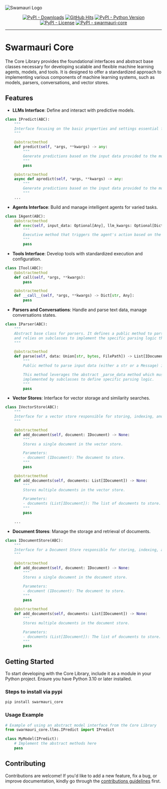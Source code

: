 ![Swamauri Logo](https://res.cloudinary.com/dbjmpekvl/image/upload/v1730099724/Swarmauri-logo-lockup-2048x757_hww01w.png)

<p align="center">

<a href="https://pypi.org/project/swarmauri-core/">
        <img src="https://img.shields.io/pypi/dm/swarmauri-core" alt="PyPI - Downloads"/></a>
    <a href="https://github.com/swarmauri/swarmauri-sdk/blob/master/pkgs/core/README.md">
        <img src="https://hits.seeyoufarm.com/api/count/incr/badge.svg?url=https://github.com/swarmauri/swarmauri-sdk/pkgs/core/README.md&count_bg=%2379C83D&title_bg=%23555555&icon=&icon_color=%23E7E7E7&title=hits&edge_flat=false" alt="GitHub Hits"/></a>
    <a href="https://pypi.org/project/swarmauri-core/">
        <img src="https://img.shields.io/pypi/pyversions/swarmauri-core" alt="PyPI - Python Version"/></a>
    <a href="https://pypi.org/project/swarmauri-core/">
        <img src="https://img.shields.io/pypi/l/swarmauri-core" alt="PyPI - License"/></a>
    <a href="https://pypi.org/project/swarmauri-core/">
        <img src="https://img.shields.io/pypi/v/swarmauri-core?label=swarmauri-core&color=green" alt="PyPI - swarmauri-core"/></a>

</p>

---

# Swarmauri Core

The Core Library provides the foundational interfaces and abstract base classes necessary for developing scalable and flexible machine learning agents, models, and tools. It is designed to offer a standardized approach to implementing various components of machine learning systems, such as models, parsers, conversations, and vector stores.

## Features

- **LLMs Interface**: Define and interact with predictive models.

```python
class IPredict(ABC):
    """
    Interface focusing on the basic properties and settings essential for defining models.
    """

    @abstractmethod
    def predict(self, *args, **kwargs) -> any:
        """
        Generate predictions based on the input data provided to the model.
        """
        pass

    @abstractmethod
    async def apredict(self, *args, **kwargs) -> any:
        """
        Generate predictions based on the input data provided to the model.
        """
    ...
```

- **Agents Interface**: Build and manage intelligent agents for varied tasks.

```python
class IAgent(ABC):
    @abstractmethod
    def exec(self, input_data: Optional[Any], llm_kwargs: Optional[Dict]) -> Any:
        """
        Executive method that triggers the agent's action based on the input data.
        """
        pass
```

- **Tools Interface**: Develop tools with standardized execution and configuration.

```python
class ITool(ABC):
    @abstractmethod
    def call(self, *args, **kwargs):
        pass

    @abstractmethod
    def __call__(self, *args, **kwargs) -> Dict[str, Any]:
        pass

```

- **Parsers and Conversations**: Handle and parse text data, manage conversations states.

```python
class IParser(ABC):
    """
    Abstract base class for parsers. It defines a public method to parse input data (str or Message) into documents,
    and relies on subclasses to implement the specific parsing logic through protected and private methods.
    """

    @abstractmethod
    def parse(self, data: Union[str, bytes, FilePath]) -> List[IDocument]:
        """
        Public method to parse input data (either a str or a Message) into a list of Document instances.

        This method leverages the abstract _parse_data method which must be
        implemented by subclasses to define specific parsing logic.
        """
        pass
```

- **Vector Stores**: Interface for vector storage and similarity searches.

```python
class IVectorStore(ABC):
    """
    Interface for a vector store responsible for storing, indexing, and retrieving documents.
    """

    @abstractmethod
    def add_document(self, document: IDocument) -> None:
        """
        Stores a single document in the vector store.

        Parameters:
        - document (IDocument): The document to store.
        """
        pass

    @abstractmethod
    def add_documents(self, documents: List[IDocument]) -> None:
        """
        Stores multiple documents in the vector store.

        Parameters:
        - documents (List[IDocument]): The list of documents to store.
        """
        pass

    ...
```

- **Document Stores**: Manage the storage and retrieval of documents.

```python
class IDocumentStore(ABC):
    """
    Interface for a Document Store responsible for storing, indexing, and retrieving documents.
    """

    @abstractmethod
    def add_document(self, document: IDocument) -> None:
        """
        Stores a single document in the document store.

        Parameters:
        - document (IDocument): The document to store.
        """
        pass

    @abstractmethod
    def add_documents(self, documents: List[IDocument]) -> None:
        """
        Stores multiple documents in the document store.

        Parameters:
        - documents (List[IDocument]): The list of documents to store.
        """
        pass
```

## Getting Started

To start developing with the Core Library, include it as a module in your Python project. Ensure you have Python 3.10 or later installed.

### Steps to install via pypi

```sh
pip install swarmauri_core
```

### Usage Example

```python
# Example of using an abstract model interface from the Core Library
from swarmauri_core.llms.IPredict import IPredict

class MyModel(IPredict):
    # Implement the abstract methods here
    pass
```


## Contributing

Contributions are welcome! If you'd like to add a new feature, fix a bug, or improve documentation, kindly go through the [contributions guidelines](https://github.com/swarmauri/swarmauri-sdk/blob/master/contributing.md) first.

